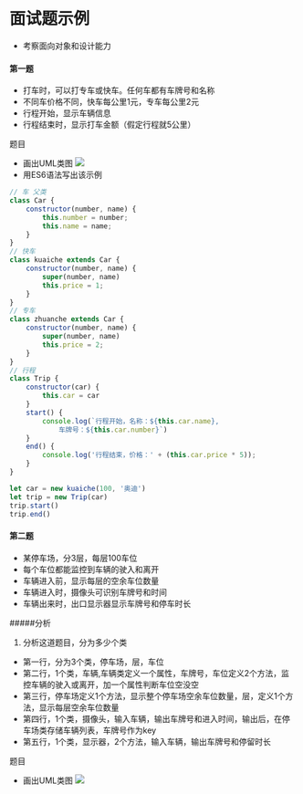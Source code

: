 # 面试题示例

- 考察面向对象和设计能力



#### 第一题

- 打车时，可以打专车或快车。任何车都有车牌号和名称
- 不同车价格不同，快车每公里1元，专车每公里2元
- 行程开始，显示车辆信息
- 行程结束时，显示打车金额（假定行程就5公里）



题目

- 画出UML类图
![](https://ws3.sinaimg.cn/large/006tKfTcgy1ftqp3vyfrij31bi0qs76y.jpg)
- 用ES6语法写出该示例

```javascript
// 车 父类
class Car {
	constructor(number, name) {
		this.number = number;
		this.name = name;
	}
}
// 快车
class kuaiche extends Car {
	constructor(number, name) {
		super(number, name)
		this.price = 1;
	}
}
// 专车
class zhuanche extends Car {
	constructor(number, name) {
		super(number, name)
		this.price = 2;
	}
}
// 行程
class Trip {
	constructor(car) {
		this.car = car
	}
	start() {
		console.log(`行程开始，名称：${this.car.name},
			车牌号：${this.car.number}`)
	}
	end() {
		console.log('行程结束，价格：' + (this.car.price * 5));
	}
}

let car = new kuaiche(100, '奥迪')
let trip = new Trip(car)
trip.start()
trip.end()
```

#### 第二题

- 某停车场，分3层，每层100车位
- 每个车位都能监控到车辆的驶入和离开
- 车辆进入前，显示每层的空余车位数量
- 车辆进入时，摄像头可识别车牌号和时间
- 车辆出来时，出口显示器显示车牌号和停车时长

#####分析
1. 分析这道题目，分为多少个类
 - 第一行，分为3个类，停车场，层，车位
 - 第二行，1个类，车辆,车辆类定义一个属性，车牌号，车位定义2个方法，监控车辆的驶入或离开，加一个属性判断车位空没空
 - 第三行，停车场定义1个方法，显示整个停车场空余车位数量，层，定义1个方法，显示每层空余车位数量
 - 第四行，1个类，摄像头，输入车辆，输出车牌号和进入时间，输出后，在停车场类存储车辆列表，车牌号作为key
 - 第五行，1个类，显示器，2个方法，输入车辆，输出车牌号和停留时长

题目

- 画出UML类图
![](https://ws2.sinaimg.cn/large/006tKfTcgy1ftsrssoy8fj31i20uu42c.jpg)